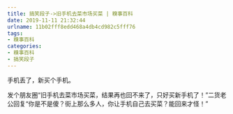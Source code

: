 ```yaml
---
title: 搞笑段子->旧手机去菜市场买菜 | 糗事百科
date: 2019-11-11 21:32:44
urlname: 11b02fff8edd468a4db4cd982c5fff76
tags: 
- 糗事百科
categories:
- 糗事百科
- 搞笑段子
---
```

手机丢了，新买个手机。

发个朋友圈“旧手机去菜市场买菜，结果再也回不来了，只好买新手机了！”二货老公回复“你是不是傻？街上那么多人，你让手机自己去买菜？能回来才怪！”


